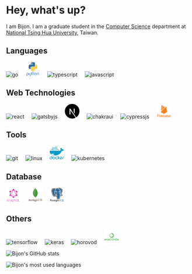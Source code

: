 # Hey, what's up?

I am Bijon. I am a graduate student in the [Computer Science](https://dcs.site.nthu.edu.tw/) department at [National Tsing Hua University](https://www.nthu.edu.tw/), Taiwan.

<h2>Languages</h2>
<img src="https://www.vectorlogo.zone/logos/golang/golang-icon.svg" alt="go" width="40" height="40" style="margin-right: 1rem;" />
<img src="https://raw.githubusercontent.com/devicons/devicon/master/icons/python/python-original-wordmark.svg" alt="python" width="40" height="40" style="margin-right: 1rem;" />
<img src="https://www.vectorlogo.zone/logos/typescriptlang/typescriptlang-icon.svg" alt="typescript" width="40" height="40" style="margin-right: 1rem;" />
<img src="https://raw.githubusercontent.com/detain/svg-logos/master/svg/javascript.svg" alt="javascript" width="40" height="40" />

<h2>Web Technologies</h2>
<img src="https://www.vectorlogo.zone/logos/reactjs/reactjs-icon.svg" alt="react" width="40" height="40" style="margin-right: 1rem;" />
<img src="https://www.vectorlogo.zone/logos/gatsbyjs/gatsbyjs-icon.svg" alt="gatsbyjs" width="40" height="40" style="margin-right: 1rem;" />
<img src="https://raw.githubusercontent.com/devicons/devicon/master/icons/nextjs/nextjs-original.svg" alt="nextjs" width="40" height="40" style="margin-right: 1rem;" />
<img src="https://raw.githubusercontent.com/get-icon/geticon/master/icons/chakra-icon.svg" alt="chakraui" width="40" height="40" style="margin-right: 1rem;" />
<img src="https://raw.githubusercontent.com/simple-icons/simple-icons/master/icons/cypress.svg" alt="cypressjs" width="40" height="40" style="margin-right: 1rem;" />
<img src="https://raw.githubusercontent.com/devicons/devicon/master/icons/firebase/firebase-plain-wordmark.svg" alt="firebase" width="40" height="40" />

<h2>Tools</h2>
<img src="https://www.vectorlogo.zone/logos/git-scm/git-scm-icon.svg" alt="git" width="40" height="40" style="margin-right: 1rem;" />
<img src="https://www.vectorlogo.zone/logos/linux/linux-icon.svg" alt="linux" width="40" height="40" style="margin-right: 1rem;" />
<img src="https://raw.githubusercontent.com/devicons/devicon/master/icons/docker/docker-plain-wordmark.svg" alt="docker" width="40" height="40" style="margin-right: 1rem;" />
<img src="https://raw.githubusercontent.com/wappalyzer/wappalyzer/master/src/drivers/webextension/images/icons/Kubernetes.svg" alt="kubernetes" width="40" height="40" style="margin-right: 1rem;" />

<h2>Database</h2>
<img src="https://raw.githubusercontent.com/devicons/devicon/master/icons/graphql/graphql-plain-wordmark.svg" alt="graphql" width="40" height="40" style="margin-right: 1rem;" />
<img src="https://raw.githubusercontent.com/devicons/devicon/master/icons/mongodb/mongodb-original-wordmark.svg" alt="mongodb" width="40" height="40" style="margin-right: 1rem;" />
<img src="https://raw.githubusercontent.com/devicons/devicon/master/icons/postgresql/postgresql-original-wordmark.svg" alt="graphql" width="40" height="40" style="margin-right: 1rem;" />

<h2>Others</h2>
<img src="https://raw.githubusercontent.com/gilbarbara/logos/master/logos/tensorflow.svg" alt="tensorflow" width="40" height="40" style="margin-right: 1rem;" />
<img src="https://raw.githubusercontent.com/valohai/ml-logos/master/keras.svg" alt="keras" width="40" height="40" style="margin-right: 1rem;" />
<img src="https://user-images.githubusercontent.com/16640218/34506318-84d0c06c-efe0-11e7-8831-0425772ed8f2.png" alt="horovod" width="40" height="40" style="margin-right: 1rem;" />
<img src="https://raw.githubusercontent.com/devicons/devicon/master/icons/anaconda/anaconda-original-wordmark.svg" alt="anaconda" width="40" height="40" style="margin-right: 1rem;" />

<br/>

![Bijon's GitHub stats](https://github-readme-stats.vercel.app/api?username=bsraya&theme=synthwave&hide_border=true)

![Bijon's most used languages](https://github-readme-stats.vercel.app/api/top-langs/?username=bsraya&layout=compact&theme=synthwave&hide_border=true)